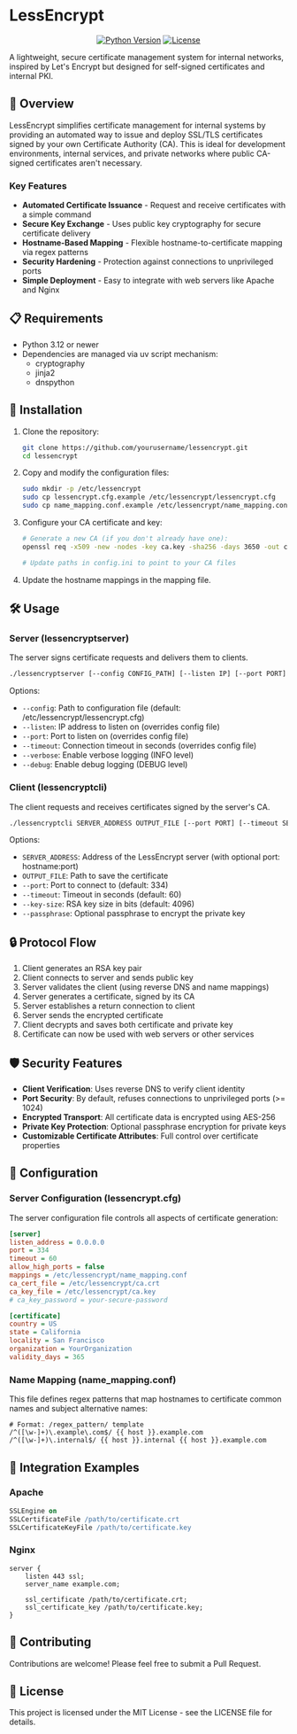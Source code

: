 # LessEncrypt

<div align="center">

[![Python Version](https://img.shields.io/badge/python-3.12%2B-blue.svg)](https://www.python.org/downloads/)
[![License](https://img.shields.io/badge/license-MIT-green.svg)](LICENSE)

</div>

A lightweight, secure certificate management system for internal networks, inspired by Let's Encrypt but designed for self-signed certificates and internal PKI.

## 🔑 Overview

LessEncrypt simplifies certificate management for internal systems by providing an automated way to issue and deploy SSL/TLS certificates signed by your own Certificate Authority (CA). This is ideal for development environments, internal services, and private networks where public CA-signed certificates aren't necessary.

### Key Features

- **Automated Certificate Issuance** - Request and receive certificates with a simple command
- **Secure Key Exchange** - Uses public key cryptography for secure certificate delivery
- **Hostname-Based Mapping** - Flexible hostname-to-certificate mapping via regex patterns
- **Security Hardening** - Protection against connections to unprivileged ports
- **Simple Deployment** - Easy to integrate with web servers like Apache and Nginx

## 📋 Requirements

- Python 3.12 or newer
- Dependencies are managed via uv script mechanism:
  - cryptography
  - jinja2
  - dnspython

## 🚀 Installation

1. Clone the repository:
   ```bash
   git clone https://github.com/yourusername/lessencrypt.git
   cd lessencrypt
   ```

2. Copy and modify the configuration files:
   ```bash
   sudo mkdir -p /etc/lessencrypt
   sudo cp lessencrypt.cfg.example /etc/lessencrypt/lessencrypt.cfg
   sudo cp name_mapping.conf.example /etc/lessencrypt/name_mapping.conf
   ```

3. Configure your CA certificate and key:
   ```bash
   # Generate a new CA (if you don't already have one):
   openssl req -x509 -new -nodes -key ca.key -sha256 -days 3650 -out ca.crt
   
   # Update paths in config.ini to point to your CA files
   ```

4. Update the hostname mappings in the mapping file.

## 🛠️ Usage

### Server (lessencryptserver)

The server signs certificate requests and delivers them to clients.

```bash
./lessencryptserver [--config CONFIG_PATH] [--listen IP] [--port PORT] [--timeout SECONDS] [--verbose] [--debug]
```

Options:
- `--config`: Path to configuration file (default: /etc/lessencrypt/lessencrypt.cfg)
- `--listen`: IP address to listen on (overrides config file)
- `--port`: Port to listen on (overrides config file)
- `--timeout`: Connection timeout in seconds (overrides config file)
- `--verbose`: Enable verbose logging (INFO level)
- `--debug`: Enable debug logging (DEBUG level)

### Client (lessencryptcli)

The client requests and receives certificates signed by the server's CA.

```bash
./lessencryptcli SERVER_ADDRESS OUTPUT_FILE [--port PORT] [--timeout SECONDS] [--key-size BITS] [--passphrase PASSPHRASE]
```

Options:
- `SERVER_ADDRESS`: Address of the LessEncrypt server (with optional port: hostname:port)
- `OUTPUT_FILE`: Path to save the certificate
- `--port`: Port to connect to (default: 334)
- `--timeout`: Timeout in seconds (default: 60)
- `--key-size`: RSA key size in bits (default: 4096)
- `--passphrase`: Optional passphrase to encrypt the private key

## 🔒 Protocol Flow

1. Client generates an RSA key pair
2. Client connects to server and sends public key
3. Server validates the client (using reverse DNS and name mappings)
4. Server generates a certificate, signed by its CA
5. Server establishes a return connection to client
6. Server sends the encrypted certificate
7. Client decrypts and saves both certificate and private key
8. Certificate can now be used with web servers or other services

## 🛡️ Security Features

- **Client Verification**: Uses reverse DNS to verify client identity
- **Port Security**: By default, refuses connections to unprivileged ports (>= 1024)
- **Encrypted Transport**: All certificate data is encrypted using AES-256
- **Private Key Protection**: Optional passphrase encryption for private keys
- **Customizable Certificate Attributes**: Full control over certificate properties

## 📝 Configuration

### Server Configuration (lessencrypt.cfg)

The server configuration file controls all aspects of certificate generation:

```ini
[server]
listen_address = 0.0.0.0
port = 334
timeout = 60
allow_high_ports = false
mappings = /etc/lessencrypt/name_mapping.conf
ca_cert_file = /etc/lessencrypt/ca.crt
ca_key_file = /etc/lessencrypt/ca.key
# ca_key_password = your-secure-password

[certificate]
country = US
state = California
locality = San Francisco
organization = YourOrganization
validity_days = 365
```

### Name Mapping (name_mapping.conf)

This file defines regex patterns that map hostnames to certificate common names and subject alternative names:

```
# Format: /regex_pattern/ template
/^([\w-]+)\.example\.com$/ {{ host }}.example.com
/^([\w-]+)\.internal$/ {{ host }}.internal {{ host }}.example.com
```

## 🔄 Integration Examples

### Apache

```apache
SSLEngine on
SSLCertificateFile /path/to/certificate.crt
SSLCertificateKeyFile /path/to/certificate.key
```

### Nginx

```nginx
server {
    listen 443 ssl;
    server_name example.com;
    
    ssl_certificate /path/to/certificate.crt;
    ssl_certificate_key /path/to/certificate.key;
}
```

## 🤝 Contributing

Contributions are welcome! Please feel free to submit a Pull Request.

## 📜 License

This project is licensed under the MIT License - see the LICENSE file for details.